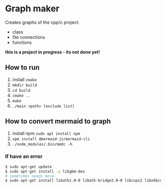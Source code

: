 # Graph maker

Creates graphs of the cpp/c project:

- class
- file connections
- functions

**this is a project in progress - its not done yet!**

## How to run

1. install `cmake`
1. `mkdir build`
1. `cd build`
1. `cmake ..`
1. `make`
1. `./main <path> [exclude list] `

## How to convert mermaid to graph

1. install npm `sudo apt install npm`
1. `npm install @mermaid-js/mermaid-cli`
1. `./node_modules/.bin/mmdc -h`

### If have an error

```bash
$ sudo apt-get update
$ sudo apt-get install -y libgbm-dev
# sometimes needs more:
$ sudo apt-get install libatk1.0-0 libatk-bridge2.0-0 libcups2 libxkbcommon-x11-0 libxcomposite1 libxdamage1 libxfixes3 libxrandr2 libgbm1 libpango-1.0-0 libcairo2
```
